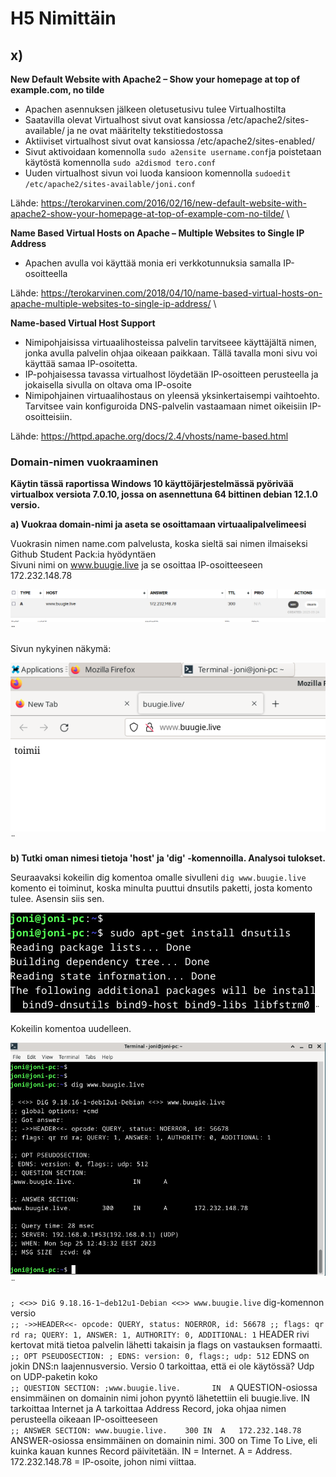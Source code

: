 # H5 Nimittäin #
  
## x) ##  
**New Default Website with Apache2 – Show your homepage at top of example.com, no tilde**
- Apachen asennuksen jälkeen oletusetusivu tulee Virtualhostilta
- Saatavilla olevat Virtualhost sivut ovat kansiossa /etc/apache2/sites-available/ ja ne ovat määritelty tekstitiedostossa
- Aktiiviset virtualhost sivut ovat kansiossa /etc/apache2/sites-enabled/
- Sivut aktivoidaan komennolla `sudo a2ensite username.conf`ja poistetaan käytöstä komennolla `sudo a2dismod tero.conf`
- Uuden virtualhost sivun voi luoda kansioon komennolla `sudoedit /etc/apache2/sites-available/joni.conf`

Lähde: https://terokarvinen.com/2016/02/16/new-default-website-with-apache2-show-your-homepage-at-top-of-example-com-no-tilde/ \

**Name Based Virtual Hosts on Apache – Multiple Websites to Single IP Address**
- Apachen avulla voi käyttää monia eri verkkotunnuksia samalla IP-osoitteella
  
Lähde: https://terokarvinen.com/2018/04/10/name-based-virtual-hosts-on-apache-multiple-websites-to-single-ip-address/ \

**Name-based Virtual Host Support**
  - Nimipohjaisissa virtuaalihosteissa palvelin tarvitseee käyttäjältä nimen, jonka avulla palvelin ohjaa oikeaan paikkaan. Tällä tavalla moni sivu voi käyttää samaa IP-osoitetta.
  - IP-pohjaisessa tavassa virtualhost löydetään IP-osoitteen perusteella ja jokaisella sivulla on oltava oma IP-osoite
  - Nimipohjainen virtuaalihostaus on yleensä yksinkertaisempi vaihtoehto. Tarvitsee vain konfiguroida DNS-palvelin vastaamaan nimet oikeisiin IP-osoitteisiin.

Lähde: https://httpd.apache.org/docs/2.4/vhosts/name-based.html

  ### Domain-nimen vuokraaminen    ###
  **Käytin tässä raportissa Windows 10 käyttöjärjestelmässä pyörivää virtualbox versiota 7.0.10, jossa on asennettuna 64 bittinen debian 12.1.0 versio.**

  **a) Vuokraa domain-nimi ja aseta se osoittamaan virtuaalipalvelimeesi**

  Vuokrasin nimen name.com palvelusta, koska sieltä sai nimen ilmaiseksi Github Student Pack:ia hyödyntäen \
  Sivuni nimi on www.buugie.live ja se osoittaa IP-osoitteeseen 172.232.148.78

  ![alt text](https://github.com/faltjon/linuxkurssi/blob/main/h5/kuvat/nimi_osoite.png " ")¨

  Sivun nykyinen näkymä:

  ![alt text](https://github.com/faltjon/linuxkurssi/blob/main/h5/kuvat/2-sivu.png " ")¨

  **b) Tutki oman nimesi tietoja 'host' ja 'dig' -komennoilla. Analysoi tulokset.**

  Seuraavaksi kokeilin dig komentoa omalle sivulleni `dig www.buugie.live`\
  komento ei toiminut, koska minulta puuttui dnsutils paketti, josta komento tulee. Asensin siis sen.

  ![alt text](https://github.com/faltjon/linuxkurssi/blob/main/h5/kuvat/3-dnsutils.png " ")¨

  Kokeilin komentoa uudelleen.

  ![alt text](https://github.com/faltjon/linuxkurssi/blob/main/h5/kuvat/4-dig.png " ")¨

  `; <<>> DiG 9.18.16-1~deb12u1-Debian <<>> www.buugie.live` dig-komennon versio \
  `;; ->>HEADER<<- opcode: QUERY, status: NOERROR, id: 56678
;; flags: qr rd ra; QUERY: 1, ANSWER: 1, AUTHORITY: 0, ADDITIONAL: 1` HEADER rivi kertovat mitä tietoa palvelin lähetti takaisin ja flags on vastauksen formaatti.
`;; OPT PSEUDOSECTION:
; EDNS: version: 0, flags:; udp: 512` EDNS on jokin DNS:n laajennusversio. Versio 0 tarkoittaa, että ei ole käytössä? Udp on UDP-paketin koko \
`;; QUESTION SECTION:
;www.buugie.live.		IN	A` QUESTION-osiossa ensimmäinen on domainin nimi johon pyyntö lähetettiin eli buugie.live. IN tarkoittaa Internet ja A tarkoittaa Address Record, joka ohjaa nimen perusteella oikeaan IP-osoitteeseen \
`;; ANSWER SECTION:
www.buugie.live.	300	IN	A	172.232.148.78` ANSWER-osiossa ensimmäinen on domainin nimi. 300 on Time To Live, eli kuinka kauan kunnes Record päivitetään. IN = Internet. A = Address. 172.232.148.78 = IP-osoite, johon nimi viittaa.




  

  

  
